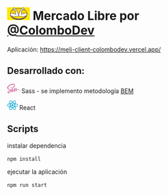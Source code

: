 # <img src="./src/assets/logo_mercado_libre.jpeg" alt="Logo" height="30px" > Mercado Libre por [@ColomboDev](https://www.linkedin.com/in/martin-colombo-378934163/)

Aplicación: https://meli-client-colombodev.vercel.app/<br/>

## Desarrollado con:

<a href="https://sass-lang.com/"><img src="./public/images/sass.svg" alt="Logo" height="22px"/></a> Sass - se implemento metodología <a href="http://getbem.com/">BEM</a>

<a href="https://es.reactjs.org/"><img src="./public/images/react.png" alt="Logo" height="22px"/></a> React

## Scripts

instalar dependencia

```
npm install
```

ejecutar la aplicación

```
npm run start
```
